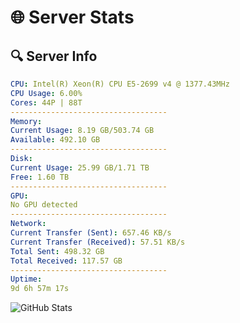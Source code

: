 # 🌐 Server Stats
## 🔍 Server Info
```yaml
CPU: Intel(R) Xeon(R) CPU E5-2699 v4 @ 1377.43MHz
CPU Usage: 6.00%
Cores: 44P | 88T
-----------------------------------
Memory:
Current Usage: 8.19 GB/503.74 GB
Available: 492.10 GB
-----------------------------------
Disk:
Current Usage: 25.99 GB/1.71 TB
Free: 1.60 TB
-----------------------------------
GPU:
No GPU detected
-----------------------------------
Network:
Current Transfer (Sent): 657.46 KB/s
Current Transfer (Received): 57.51 KB/s
Total Sent: 498.32 GB
Total Received: 117.57 GB
-----------------------------------
Uptime:
9d 6h 57m 17s
```
![GitHub Stats](https://img.shields.io/badge/Updated-2025-04-29_00:06:05-blue)